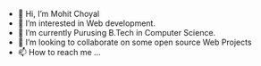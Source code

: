 - 👋 Hi, I’m Mohit Choyal
- 👀 I’m interested in Web development.
- 🌱 I’m currently Purusing B.Tech in Computer Science.
- 💞️ I’m looking to collaborate on some open source Web Projects
- 📫 How to reach me ...

<!---
mohitchoyal2002/mohitchoyal2002 is a ✨ special ✨ repository because its `README.md` (this file) appears on your GitHub profile.
You can click the Preview link to take a look at your changes.
--->
